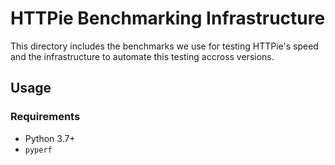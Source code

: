 # HTTPie Benchmarking Infrastructure

This directory includes the benchmarks we
use for testing HTTPie's speed and the infrastructure
to automate this testing accross versions.

## Usage

### Requirements

- Python 3.7+
- `pyperf`

